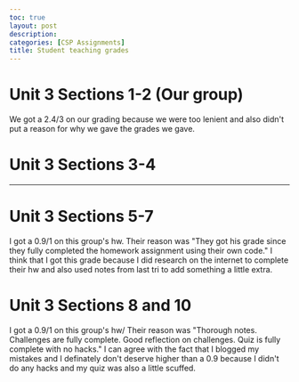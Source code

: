 ```yaml
---
toc: true
layout: post
description: 
categories: [CSP Assignments]
title: Student teaching grades
---
```


# Unit 3 Sections 1-2 (Our group)
We got a 2.4/3 on our grading because we were too lenient and also didn't put a reason for why we gave the grades we gave.

# Unit 3 Sections 3-4
----

# Unit 3 Sections 5-7
I got a 0.9/1 on this group's hw. Their reason was "They got his grade since they fully completed the homework assignment using their own code." I think that I got this grade because I did research on the internet to complete their hw and also used notes from last tri to add something a little extra.

# Unit 3 Sections 8 and 10
I got a 0.9/1 on this group's hw/ Their reason was "Thorough notes. Challenges are fully complete. Good reflection on challenges. Quiz is fully complete with no hacks." I can agree with the fact that I blogged my mistakes and I definately don't deserve higher than a 0.9 because I didn't do any hacks and my quiz was also a little scuffed.
